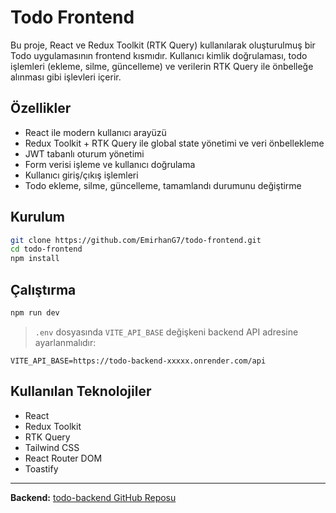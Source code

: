 # Todo Frontend

Bu proje, React ve Redux Toolkit (RTK Query) kullanılarak oluşturulmuş bir Todo uygulamasının frontend kısmıdır. Kullanıcı kimlik doğrulaması, todo işlemleri (ekleme, silme, güncelleme) ve verilerin RTK Query ile önbelleğe alınması gibi işlevleri içerir.

## Özellikler

- React ile modern kullanıcı arayüzü
- Redux Toolkit + RTK Query ile global state yönetimi ve veri önbellekleme
- JWT tabanlı oturum yönetimi
- Form verisi işleme ve kullanıcı doğrulama
- Kullanıcı giriş/çıkış işlemleri
- Todo ekleme, silme, güncelleme, tamamlandı durumunu değiştirme

## Kurulum

```bash
git clone https://github.com/EmirhanG7/todo-frontend.git
cd todo-frontend
npm install
```

## Çalıştırma

```bash
npm run dev
```

> `.env` dosyasında `VITE_API_BASE` değişkeni backend API adresine ayarlanmalıdır:
```
VITE_API_BASE=https://todo-backend-xxxxx.onrender.com/api
```

## Kullanılan Teknolojiler

- React
- Redux Toolkit
- RTK Query
- Tailwind CSS
- React Router DOM
- Toastify

---

**Backend:** [todo-backend GitHub Reposu](https://github.com/EmirhanG7/todo-backend)